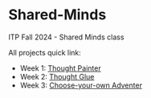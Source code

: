 # Shared-Minds

ITP Fall 2024 - Shared Minds class

All projects quick link:

- Week 1: [Thought Painter](https://zer02z2.github.io/shared-minds/week1/)
- Week 2: [Thought Glue](https://zer02z2.github.io/shared-minds/week2/)
- Week 3: [Choose-your-own Adventer](https://zer02z2.github.io/shared-minds/week3/)

